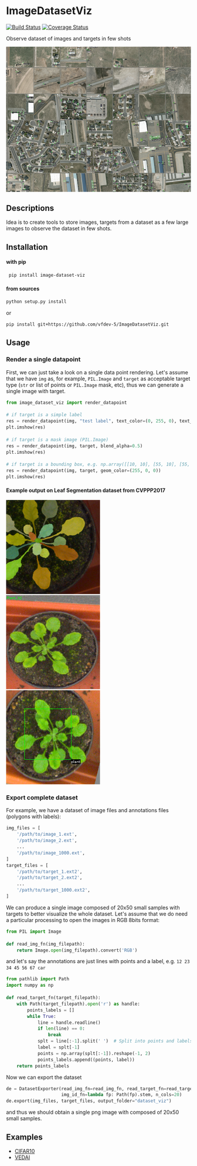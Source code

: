 
# ImageDatasetViz 
[![Build Status](https://travis-ci.org/vfdev-5/ImageDatasetViz.svg?branch=master)](https://travis-ci.org/vfdev-5/ImageDatasetViz)
[![Coverage Status](https://coveralls.io/repos/github/vfdev-5/ImageDatasetViz/badge.svg?branch=master)](https://coveralls.io/github/vfdev-5/ImageDatasetViz?branch=master)

Observe dataset of images and targets in few shots
 
![VEDAI example](examples/vedai_example.png)

## Descriptions

Idea is to create tools to store images, targets from a dataset as a few large images to observe the dataset 
in few shots.


## Installation 

#### with pip

```bash
 pip install image-dataset-viz 
```

#### from sources
```bash
python setup.py install
```
or 
```bash
pip install git+https://github.com/vfdev-5/ImageDatasetViz.git
```

## Usage

### Render a single datapoint

First, we can just take a look on a single data point rendering. Let's assume that we
have `img` as, for example, `PIL.Image` and `target` as acceptable target type (`str` or list of points or 
`PIL.Image` mask, etc), thus we can generate a single image with target.

```python
from image_dataset_viz import render_datapoint

# if target is a simple label
res = render_datapoint(img, "test label", text_color=(0, 255, 0), text_size=10)
plt.imshow(res)

# if target is a mask image (PIL.Image)
res = render_datapoint(img, target, blend_alpha=0.5)
plt.imshow(res)

# if target is a bounding box, e.g. np.array([[10, 10], [55, 10], [55, 77], [10, 77]])
res = render_datapoint(img, target, geom_color=(255, 0, 0))
plt.imshow(res)
```

#### Example output on Leaf Segmentation dataset from CVPPP2017

![image with mask](examples/image_mask.png)  ![image with label](examples/image_label.png)  ![image with bbox label](examples/image_bbox_label.png)

### Export complete dataset
For example, we have a dataset of image files and annotations files (polygons with labels):
```python
img_files = [
    '/path/to/image_1.ext',
    '/path/to/image_2.ext',
    ...
    '/path/to/image_1000.ext',
]
target_files = [
    '/path/to/target_1.ext2',
    '/path/to/target_2.ext2',
    ...
    '/path/to/target_1000.ext2',
]
```
We can produce a single image composed of 20x50 small samples with targets to better visualize the whole dataset.
Let's assume that we do need a particular processing to open the images in RGB 8bits format:
```python
from PIL import Image

def read_img_fn(img_filepath):
    return Image.open(img_filepath).convert('RGB')
```
and let's say the annotations are just lines with points and a label, e.g. `12 23 34 45 56 67 car`
```python
from pathlib import Path
import numpy as np

def read_target_fn(target_filepath):
    with Path(target_filepath).open('r') as handle:
        points_labels = []
        while True:
            line = handle.readline()
            if len(line) == 0:
                break
            splt = line[:-1].split(' ')  # Split into points and labels
            label = splt[-1]
            points = np.array(splt[:-1]).reshape(-1, 2)
            points_labels.append((points, label))
    return points_labels
```
Now we can export the dataset
```python
de = DatasetExporter(read_img_fn=read_img_fn, read_target_fn=read_target_fn,
                     img_id_fn=lambda fp: Path(fp).stem, n_cols=20)
de.export(img_files, target_files, output_folder="dataset_viz")
```
and thus we should obtain a single png image with composed of 20x50 small samples.


## Examples

- [CIFAR10](examples/example_CIFAR10.ipynb)
- [VEDAI](examples/example_VEDAI.ipynb)
